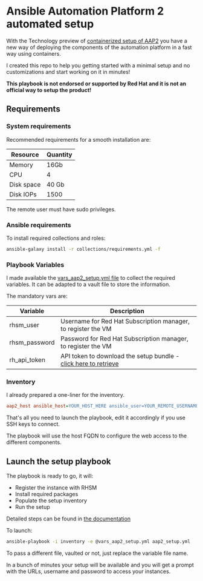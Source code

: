 # Ansible Automation Platform 2 automated setup

With the Technology preview of [containerized setup of AAP2](https://www.ansible.com/blog/announcing-containerized-ansible-automation-platform) you have a new way of deploying the components of the automation platform in a fast way using containers.

I created this repo to help you getting started with a minimal setup and no customizations and start working on it in minutes!

**This playbook is not endorsed or supported by Red Hat and it is not an official way to setup the product!**

## Requirements

### System requirements

Recommended requirements for a smooth installation are:

| Resource   | Quantity |
| ---------- | -------- |
| Memory     | 16Gb     |
| CPU        | 4        |
| Disk space | 40 Gb    |
| Disk IOPs  | 1500     |

The remote user must have sudo privileges.

### Ansible requirements

To install required collections and roles:

```bash
ansible-galaxy install -r collections/requirements.yml -f
```

### Playbook Variables

I made available the [vars_aap2_setup.yml file](./vars_aap2_setup.yml) to collect the required variables. It can be adapted to a vault file to store the information.

The mandatory vars are:

| Variable      | Description                                                                                                 |
| ------------- | ----------------------------------------------------------------------------------------------------------- |
| rhsm_user     | Username for Red Hat Subscription manager, to register the VM                                               |
| rhsm_password | Password for Red Hat Subscription manager, to register the VM                                               |
| rh_api_token  | API token to download the setup bundle - [click here to retrieve](https://access.redhat.com/management/api) |

### Inventory

I already prepared a one-liner for the inventory.

```ini
aap2_host ansible_host=YOUR_HOST_HERE ansible_user=YOUR_REMOTE_USERNAME_HERE ansible_password=YOUR_REMOTE_USER_PWD_HERE ansible_ssh_common_args='-o StrictHostKeyChecking=no'
```

That's all you need to launch the playbook, edit it accordingly if you use SSH keys to connect.

The playbook will use the host FQDN to configure the web access to the different components.

## Launch the setup playbook

The playbook is ready to go, it will:

- Register the instance with RHSM
- Install required packages
- Populate the setup inventory
- Run the setup

Detailed steps can be found in [the documentation](https://access.redhat.com/documentation/en-us/red_hat_ansible_automation_platform/2.4/html-single/containerized_ansible_automation_platform_installation_guide/index#doc-wrapper)

To launch:

```bash
ansible-playbook -i inventory -e @vars_aap2_setup.yml aap2_setup.yml
```

To pass a different file, vaulted or not, just replace the variable file name.

In a bunch of minutes your setup will be available and you will get a prompt with the URLs, username and password to access your instances.
